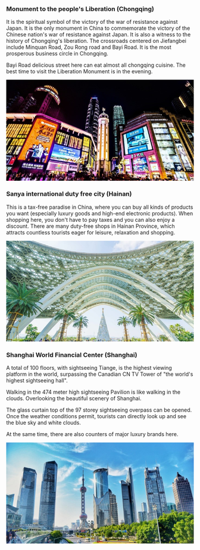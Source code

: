 ### **Monument to the people's Liberation (Chongqing)**

It is the spiritual symbol of the victory of the war of resistance against Japan. It is the only monument in China to commemorate the victory of the Chinese nation's war of resistance against Japan. It is also a witness to the history of Chongqing's liberation. The crossroads centered on Jiefangbei include Minquan Road, Zou Rong road and Bayi Road. It is the most prosperous business circle in Chongqing.

Bayi Road delicious street here can eat almost all chongqing cuisine. The best time to visit the Liberation Monument is in the evening.

![sh1](.\sh1.jpg)

### **Sanya international duty free city (Hainan)**

This is a tax-free paradise in China, where you can buy all kinds of products you want (especially luxury goods and high-end electronic products). When shopping here, you don't have to pay taxes and you can also enjoy a discount. There are many duty-free shops in Hainan Province, which attracts countless tourists eager for leisure, relaxation and shopping.

![sh2](.\sh2.jpg)

### Shanghai World Financial Center (Shanghai)

A total of 100 floors, with sightseeing Tiange, is the highest viewing platform in the world, surpassing the Canadian CN TV Tower of "the world's highest sightseeing hall".

Walking in the 474 meter high sightseeing Pavilion is like walking in the clouds. Overlooking the beautiful scenery of Shanghai.

The glass curtain top of the 97 storey sightseeing overpass can be opened. Once the weather conditions permit, tourists can directly look up and see the blue sky and white clouds.

At the same time, there are also counters of major luxury brands here.

![sh3](.\sh3.jpg)
